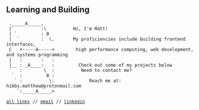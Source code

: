 <html>
   <body>
      <h2 align="left">Learning and Building</h2>   
      
```ascii 
 ._____A_____,         
 |`          :\          Hi, I'm Matt!
 | `         : B         
 |  `        :  \.       My proficiencies include building frontend interfaces,    
 C   +-----A-----+        high performance computing, web development, and systems programming  
 |   :       :   :          
 |__ : _A____:   :         Check out some of my projects below  
 `   :        \  :          Need to contact me?
  `  :         B :             
   ` :          \:             Reach me at: hibbs.matthew@protonmail.com 
    `:_____A_____>
```
      
   </body>
</html>
<sub><samp><a href="">all links</a> // <a href="mailto:hibbs.matthew@protonmail.com">email</a> // <a href="https://www.linkedin.com/in/matthibbs/">linkedin</samp></sub>
